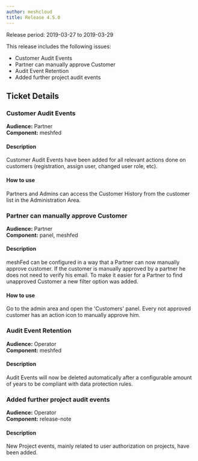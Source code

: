 ```yaml
---
author: meshcloud
title: Release 4.5.0
---
```


Release period: 2019-03-27 to 2019-03-29

This release includes the following issues:
* Customer Audit Events
* Partner can manually approve Customer
* Audit Event Retention
* Added further project audit events
<!--truncate-->

## Ticket Details
### Customer Audit Events
**Audience:** Partner<br>**Component:** meshfed


#### Description
Customer Audit Events have been added for all relevant actions done on customers (registration, assign user, changed user role, etc).

#### How to use
Partners and Admins can access the Customer History from the customer list in the Administration Area.

### Partner can manually approve Customer
**Audience:** Partner<br>**Component:** panel, meshfed


#### Description
meshFed can be configured in a way that a Partner can now manually approve customer. If the customer is manually approved by a partner he does not need to
verify his email. To make it easier for a Partner to find unapproved Customer a new filter option was added.

#### How to use
Go to the admin area and open the 'Customers' panel. Every not approved customer has an action icon to manually approve him.

### Audit Event Retention
**Audience:** Operator<br>**Component:** meshfed


#### Description
Audit Events will now be deleted automatically after a configurable amount of years to be compliant with data protection rules.

### Added further project audit events
**Audience:** Operator<br>**Component:** release-note


#### Description
New Project events, mainly related to user authorization on projects, have been added.

